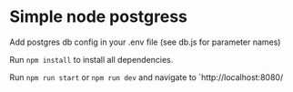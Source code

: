 # Simple node postgress

Add postgres db config in your .env file (see db.js for parameter names)

Run `npm install` to install all dependencies.

Run `npm run start` or `npm run dev` and navigate to `http://localhost:8080/